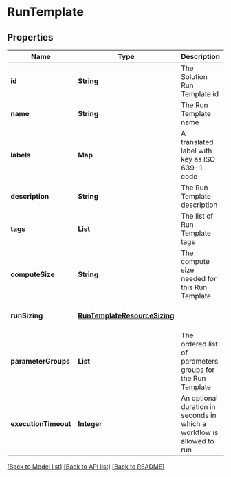 # RunTemplate
## Properties

| Name | Type | Description | Notes |
|------------ | ------------- | ------------- | -------------|
| **id** | **String** | The Solution Run Template id | [default to null] |
| **name** | **String** | The Run Template name | [optional] [default to null] |
| **labels** | **Map** | A translated label with key as ISO 639-1 code | [optional] [default to null] |
| **description** | **String** | The Run Template description | [optional] [default to null] |
| **tags** | **List** | The list of Run Template tags | [optional] [default to null] |
| **computeSize** | **String** | The compute size needed for this Run Template | [optional] [default to null] |
| **runSizing** | [**RunTemplateResourceSizing**](RunTemplateResourceSizing.md) |  | [optional] [default to null] |
| **parameterGroups** | **List** | The ordered list of parameters groups for the Run Template | [default to null] |
| **executionTimeout** | **Integer** | An optional duration in seconds in which a workflow is allowed to run | [optional] [default to null] |

[[Back to Model list]](../README.md#documentation-for-models) [[Back to API list]](../README.md#documentation-for-api-endpoints) [[Back to README]](../README.md)


